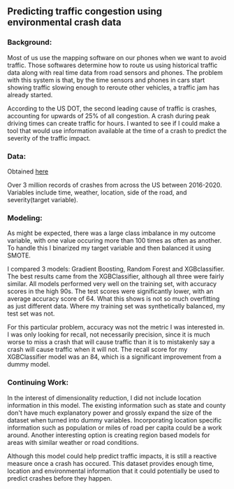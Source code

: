 ## Predicting traffic congestion using environmental crash data

### Background:
Most of us use the mapping software on our phones when we want to avoid traffic. Those softwares determine how to route us using historical traffic data along with real time data from road sensors and phones. The problem with this system is that, by the time sensors and phones in cars start showing traffic slowing enough to reroute other vehicles, a traffic jam has already started.

According to the US DOT, the second leading cause of traffic is crashes, accounting for upwards of 25% of all congestion. A crash during peak driving times can create traffic for hours. I wanted to see if I could make a tool that would use information available at the time of a crash to predict the severity of the traffic impact. 

### Data:
Obtained [here](https://www.kaggle.com/sobhanmoosavi/us-accidents)

Over 3 million records of crashes from across the US between 2016-2020. Variables include time, weather, location, side of the road, and severity(target variable). 

### Modeling:
As might be expected, there was a large class imbalance in my outcome variable, with one value occuring more than 100 times as often as another. To handle this I binarized my target variable and then balanced it using SMOTE. 

I compared 3 models: Gradient Boosting, Random Forest and XGBclassifier. The best results came from the XGBClassifier, although all three were fairly similar. All models performed very well on the training set, with accuracy scores in the high 90s. The test scores were significantly lower, with an average accuracy score of 64. What this shows is not so much overfitting as just different data. Where my training set was synthetically balanced, my test set was not. 

For this particular problem, accuracy was not the metric I was interested in. I was only looking for recall, not necessarily precision, since it is much worse to miss a crash that will cause traffic than it is to mistakenly say a crash will cause traffic when it will not. The recall score for my XGBClassifier model was an 84, which is a significant improvement from a dummy model.

### Continuing Work:
In the interest of dimensionality reduction, I did not include location information in this model. The existing information such as state and county don't have much explanatory power and grossly expand the size of the dataset when turned into dummy variables. Incorporating location specific information such as population or miles of road per capita could be a work around. Another interesting option is creating region based models for areas with similar weather or road conditions.

Although this model could help predict traffic impacts, it is still a reactive measure once a crash has occured. This dataset provides enough time, location and environmental information that it could potentially be used to predict crashes before they happen.

